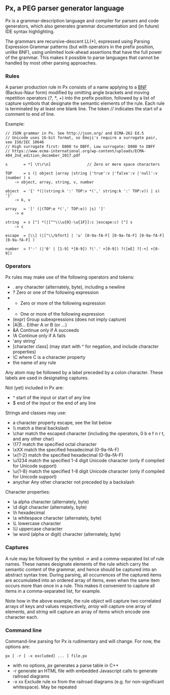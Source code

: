 ## Px, a PEG parser generator language

Px is a grammar-description language and compiler for parsers and code generators,
which also generates grammar documentation and (in future) IDE syntax highlighting.

The grammars are recursive-descent LL(*), expressed using Parsing Expression Grammar
patterns (but with operators in the prefix position, unlike BNF), using unlimited
look-ahead assertions that have the full power of the grammar. This makes it possible
to parse languages that cannot be handled by most other parsing approaches.

### Rules

A parser production rule in Px consists of a name applying to a
[BNF](https://en.wikipedia.org/wiki/Backus–Naur_form) (Backus-Naur form) modified by
omitting angle brackets and moving repetition operators (_?_, _*_, _+_) into the
prefix position, followed by a list of capture symbols that designate the semantic
elements of the rule. Each rule is terminated by at least one blank line. The token
_//_ indicates the start of a comment to end of line.

Example:
```
// JSON grammar in Px. See http://json.org/ and ECMA-262 Ed.5
// Unicode uses 16-bit format, so Emoji's require a surrogate pair, see ISO/IEC 10646
// High surrogate first: D800 to DBFF, Low surrogate: D800 to DBFF
// https://www.ecma-international.org/wp-content/uploads/ECMA-404_2nd_edition_december_2017.pdf

s	    = *[ \t\r\n]				// Zero or more space characters

TOP	    = s (| object |array |string |'true':v |'false':v |'null':v |number ) s
	-> object, array, string, v, number

object	= '{' *(|(string:k ':' TOP:v *(',' string:k ':' TOP:v)) | s) '}'
	-> k, v

array	= '[' (|(TOP:e *(',' TOP:e)) |s) ']'
	-> e

string	= s ["] *(|[^"\\\u{0}-\u{1F}]:c |escape:c) ["] s
	-> c

escape	= [\\] (|["\\/bfnrt] | 'u' [0-9a-fA-F] [0-9a-fA-F] [0-9a-fA-F] [0-9a-fA-F] )

number	= ?'-' (|'0' | [1-9] *[0-9]) ?('.' +[0-9]) ?([eE] ?[-+] +[0-9])
```

### Operators

Px rules may make use of the following operators and tokens:

-	.	any character (alternately, byte), including a newline
-	?	Zero or one of the following expression
-	*	Zero or more of the following expression
-	+	One or more of the following expression
-	(expr)	Group subexpressions (does not imply capture)
-	|A|B...	Either A or B (or ...)
-	&A	Continue only if A succeeds
-	!A	Continue only if A fails
-   'any string'
-   [character class] (may start with ^ for negation, and include character properties)
-   \C where C is a character property
-   the name of any rule

Any atom may be followed by a label preceded by a colon character. These labels are used in designating captures.

Not (yet) included in Px are:
-	^	start of the input or start of any line
-	$	end of the input or the end of any line

Strings and classes may use:
-   a character property escape, see the list below
-   \\\\      match a literal backslash
-	\char	match the escaped character (including the operators, 0 b e f n r t, and any other char)
-	\177	match the specified octal character
-	\xXX	match the specified hexadecimal (0-9a-fA-F)
-	\x{1-2}	match the specified hexadecimal (0-9a-fA-F)
-	\u1234	match the specified 1-4 digit Unicode character (only if compiled for Unicode support)
-	\u{1-8}	match the specified 1-8 digit Unicode character (only if compiled for Unicode support)
-	anychar	Any other character not preceded by a backslash

Character properties:
-	\a	alpha character (alternately, byte)
-	\d	digit character (alternately, byte)
-	\h	hexadecimal
-	\s	whitespace character (alternately, byte)
-	\L	lowercase character
-	\U	uppercase character
-	\w	word (alpha or digit) character (alternately, byte)

### Captures

A rule may be followed by the symbol _->_ and a comma-separated list of rule names.
These names designate elements of the rule which carry the semantic content of the
grammar, and hence should be captured into an abstract syntax tree. During parsing,
all occurrences of the captured items are accumulated into an ordered array of items,
even when the same item occurs more than once in a rule. This makes it convenient to
capture all items in a comma-separated list, for example.

Note how in the above example, the rule _object_ will capture two correlated arrays
of keys and values respectively, _array_ will capture one array of elements, and
_string_ will capture an array of items which encode one character each.

### Command line

Command-line parsing for Px is rudimentary and will change. For now, the options are:

`px [ -r [ -x excluded] ... ] file.px`

-   with no options, _px_ generates a parse table in C++
- -r    generate an HTML file with embedded Javascript calls to generate railroad diagrams
- -x xx Exclude rule xx from the railroad diagrams (e.g. for non-significant whitespace). May be repeated
